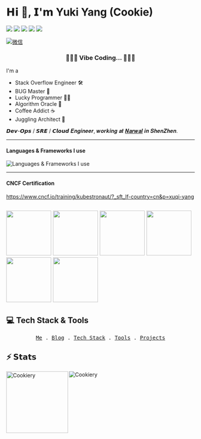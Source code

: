 # 𝗛𝗶 👋, 𝗜'𝗺 Yuki Yang (Cookie)

[![](https://img.shields.io/badge/-%40yuki-181717?style=flat-square&logo=github)](https://github.com/yuki-node)
[![](https://img.shields.io/badge/-%40yuki-26A5E4?style=flat-square&logo=telegram)](https://t.me/)
[![](https://img.shields.io/badge/-yangxuqi000@gmail.com-EA4335?style=flat-square&logo=gmail&logoColor=fff)](mailto:yangxuqi000@gmail.com)
[![](https://img.shields.io/website?style=flat-square&up_message=pelin.cc&url=https%3A%2F%2Fwww.pelin.cc)]()
![](https://komarev.com/ghpvc/?username=Cookiery&style=flat-square)

<!-- <p align="center"> -->
<a href="https://github.com/Cookiery/Cookiery/blob/main/wechat/wechat-qr-code.jpg?raw=true"><img src="wechat/wechat.svg" alt="微信"></a>
<!-- </p> -->

<p align="center">
 <h3 align="center">🧑🏻‍💻 Vibe Coding... 🧑🏻‍💻</h3>
</p>


I'm a 
- Stack Overflow Engineer 🛠
- BUG Master 🐞
- Lucky Programmer 🧑‍💻
- Algorithm Oracle 🔮
- Coffee Addict ☕️
- Juggling Architect 🤡

𝘿𝙚𝙫-𝙊𝙥𝙨 / 𝙎𝙍𝙀 / 𝘾𝙡𝙤𝙪𝙙 𝑬𝒏𝒈𝒊𝒏𝒆𝒆𝒓, 𝒘𝒐𝒓𝒌𝒊𝒏𝒈 𝒂𝒕 [𝑵𝒂𝒓𝒘𝒂𝒍](https://narwal.com/) 𝒊𝒏 𝑺𝒉𝒆𝒏𝒁𝒉𝒆𝒏.

---
#### Languages & Frameworks I use

![Languages & Frameworks I use](https://skillicons.dev/icons?i=kubernetes,docker,go,python,grafana,prometheus,jenkins,linux,vue,react,postgres)

---
#### CNCF Certification

https://www.cncf.io/training/kubestronaut/?_sft_lf-country=cn&p=xuqi-yang

<a href="https://www.credly.com/earner/earned/badge/f7855d8b-a448-4b2b-9e3c-e3acadbb7371" target="_blank"><img src="./kubestronaut-color.svg" width="120"></a>
<a href="https://ti-user-certificates.s3.amazonaws.com/e0df7fbf-a057-42af-8a1f-590912be5460/8c5ab0c4-9e4d-449f-9222-ae14c5f39982-xuqi-yang-b5aeb0dd-f237-4ba9-93fe-8fc148f34626-certificate.pdf" target="_blank"><img src="./cka-color.svg" width="120"></a>
<a href="https://ti-user-certificates.s3.amazonaws.com/e0df7fbf-a057-42af-8a1f-590912be5460/8c5ab0c4-9e4d-449f-9222-ae14c5f39982-xuqi-yang-3db08028-a46a-4bb3-901f-19c46b3e3ef2-certificate.pdf" target="_blank"><img src="./cks-color.svg" width="120"></a>
<a href="https://ti-user-certificates.s3.amazonaws.com/e0df7fbf-a057-42af-8a1f-590912be5460/8c5ab0c4-9e4d-449f-9222-ae14c5f39982-xuqi-yang-3a7ccd79-7b4e-44c0-bd40-85af5b0d3f47-certificate.pdf" target="_blank"><img src="./ckad-color.svg" width="120"></a>
<a href="https://ti-user-certificates.s3.amazonaws.com/e0df7fbf-a057-42af-8a1f-590912be5460/8c5ab0c4-9e4d-449f-9222-ae14c5f39982-xuqi-yang-1a6caeba-e23a-488b-aeba-930d93b87ffa-certificate.pdf" target="_blank"><img src="./kcna-color.svg" width="120"></a>
<a href="https://ti-user-certificates.s3.amazonaws.com/e0df7fbf-a057-42af-8a1f-590912be5460/8c5ab0c4-9e4d-449f-9222-ae14c5f39982-xuqi-yang-7981c461-233e-45ff-a5db-5777cb9fb94b-certificate.pdf" target="_blank"><img src="./kcsa-color.svg" width="120"></a>
---

## 💻 Tech Stack & Tools

<p align="center">
  <samp>
    <a href="">Me</a> .
    <a href="">Blog</a> .
    <a href="">Tech Stack</a> .
    <a href="">Tools</a> .
    <a href="">Projects</a>
  </samp>
</p>

## ⚡️ 𝗦𝘁𝗮𝘁𝘀

<img height="165" align="left" src="https://github-readme-stats.vercel.app/api?username=yuki-node&show_icons=true&locale=en" alt="Cookiery" />

<img align="center" src="https://github-readme-stats.vercel.app/api/top-langs?username=yuki-node&show_icons=true&locale=en&layout=compact" alt="Cookiery" />
